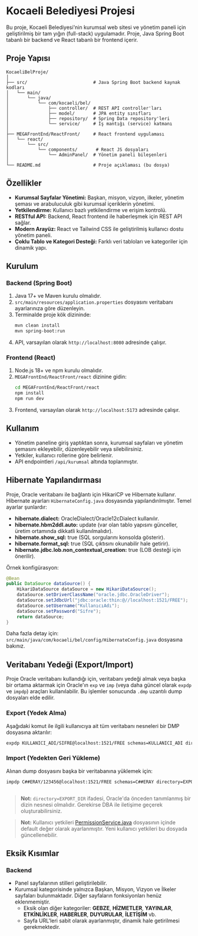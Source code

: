 # Kocaeli Belediyesi Projesi

Bu proje, Kocaeli Belediyesi'nin kurumsal web sitesi ve yönetim paneli için geliştirilmiş bir tam yığın (full-stack) uygulamadır. Proje, Java Spring Boot tabanlı bir backend ve React tabanlı bir frontend içerir.

## Proje Yapısı

```
KocaeliBelProje/
│
├── src/                         # Java Spring Boot backend kaynak kodları
│   └── main/
│       └── java/
│           └── com/kocaeli/bel/
│               ├── controller/  # REST API controller'ları
│               ├── model/       # JPA entity sınıfları
│               ├── repository/  # Spring Data repository'leri
│               └── service/     # İş mantığı (service) katmanı
│
├── MEGAFrontEnd/ReactFront/     # React frontend uygulaması
│   └── react/
│       └── src/
│           └── components/       # React JS dosyaları
│               └── AdminPanel/  # Yönetim paneli bileşenleri
│
└── README.md                    # Proje açıklaması (bu dosya)
```

## Özellikler

- **Kurumsal Sayfalar Yönetimi:** Başkan, misyon, vizyon, ilkeler, yönetim şeması ve arabuluculuk gibi kurumsal içeriklerin yönetimi.
- **Yetkilendirme:** Kullanıcı bazlı yetkilendirme ve erişim kontrolü.
- **RESTful API:** Backend, React frontend ile haberleşmek için REST API sağlar.
- **Modern Arayüz:** React ve Tailwind CSS ile geliştirilmiş kullanıcı dostu yönetim paneli.
- **Çoklu Tablo ve Kategori Desteği:** Farklı veri tabloları ve kategoriler için dinamik yapı.

## Kurulum

### Backend (Spring Boot)

1. Java 17+ ve Maven kurulu olmalıdır.
2. `src/main/resources/application.properties` dosyasını veritabanı ayarlarınıza göre düzenleyin.
3. Terminalde proje kök dizininde:
    ```sh
    mvn clean install
    mvn spring-boot:run
    ```
4. API, varsayılan olarak `http://localhost:8080` adresinde çalışır.

### Frontend (React)

1. Node.js 18+ ve npm kurulu olmalıdır.
2. `MEGAFrontEnd/ReactFront/react` dizinine gidin:
    ```sh
    cd MEGAFrontEnd/ReactFront/react
    npm install
    npm run dev
    ```
3. Frontend, varsayılan olarak `http://localhost:5173` adresinde çalışır.

## Kullanım

- Yönetim paneline giriş yaptıktan sonra, kurumsal sayfaları ve yönetim şemasını ekleyebilir, düzenleyebilir veya silebilirsiniz.
- Yetkiler, kullanıcı rollerine göre belirlenir.
- API endpointleri `/api/kurumsal` altında toplanmıştır.

## Hibernate Yapılandırması

Proje, Oracle veritabanı ile bağlantı için HikariCP ve Hibernate kullanır. Hibernate ayarları `HibernateConfig.java` dosyasında yapılandırılmıştır. Temel ayarlar şunlardır:

- **hibernate.dialect:** OracleDialect/Oracle12cDialect kullanılır.
- **hibernate.hbm2ddl.auto:** update (var olan tablo yapısını günceller, üretim ortamında dikkatli kullanılmalıdır).
- **hibernate.show_sql:** true (SQL sorgularını konsolda gösterir).
- **hibernate.format_sql:** true (SQL çıktısını okunabilir hale getirir).
- **hibernate.jdbc.lob.non_contextual_creation:** true (LOB desteği için önerilir).

Örnek konfigürasyon:
```java
@Bean
public DataSource dataSource() {
    HikariDataSource dataSource = new HikariDataSource();
    dataSource.setDriverClassName("oracle.jdbc.OracleDriver");
    dataSource.setJdbcUrl("jdbc:oracle:thin:@//localhost:1521/FREE");
    dataSource.setUsername("KullanıcıAdı");
    dataSource.setPassword("Sifre");
    return dataSource;
}
```
Daha fazla detay için: `src/main/java/com/kocaeli/bel/config/HibernateConfig.java` dosyasına bakınız.

## Veritabanı Yedeği (Export/Import)

Proje Oracle veritabanı kullandığı için, veritabanı yedeği almak veya başka bir ortama aktarmak için Oracle'ın `exp` ve `imp` (veya daha güncel olarak `expdp` ve `impdp`) araçları kullanılabilir. Bu işlemler sonucunda `.dmp` uzantılı dump dosyaları elde edilir.

### Export (Yedek Alma)

Aşağıdaki komut ile ilgili kullanıcıya ait tüm veritabanı nesneleri bir DMP dosyasına aktarılır:

```sh
expdp KULLANICI_ADI/SIFRE@localhost:1521/FREE schemas=KULLANICI_ADI directory=EXPORT_DIR dumpfile=backup.dmp logfile=backup.log
```

### Import (Yedekten Geri Yükleme)

Alınan dump dosyasını başka bir veritabanına yüklemek için:

```sh
impdp C##ERAY/123456@localhost:1521/FREE schemas=C##ERAY directory=EXPORT_DIR dumpfile=backup.dmp logfile=import.log



```

> **Not:** `directory=EXPORT_DIR` ifadesi, Oracle'da önceden tanımlanmış bir dizin nesnesi olmalıdır. Gerekirse DBA ile iletişime geçerek oluşturabilirsiniz.

> **Not:** Kullanıcı yetkileri [PermissionService.java](src/main/java/com/kocaeli/bel/service/PermissionService.java) dosyasının içinde default değer olarak ayarlanmıştır. Yeni kullanıcı yetkileri bu dosyada güncellenebilir.

## Eksik Kısımlar

### Backend
- Panel sayfalarının stilleri geliştirilebilir.
- Kurumsal kategorisinde yalnızca Başkan, Misyon, Vizyon ve İlkeler sayfaları bulunmaktadır. Diğer sayfaların fonksiyonları henüz eklenmemiştir.
    - Eksik olan diğer kategoriler: **GEBZE**, **HİZMETLER**, **YAYINLAR**, **ETKİNLİKLER**, **HABERLER**, **DUYURULAR**, **İLETİŞİM** vb.
  - Sayfa URL'leri sabit olarak ayarlanmıştır, dinamik hale getirilmesi gerekmektedir.